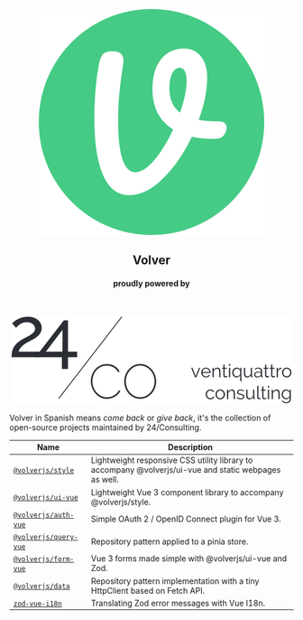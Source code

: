 <div align="center">
  
[![volverjs](volverjs.svg)](https://volverjs.github.io)

## Volver

#### proudly powered by

<br>

[![24/Consulting](24consulting.svg)](https://24consulting.it)
<br>

</div>

Volver in Spanish means _come back_ or _give back_, it's the collection of open-source projects maintained by 24/Consulting.

| Name                                                           | Description                                                                                           |
| -------------------------------------------------------------- | ----------------------------------------------------------------------------------------------------- |
| [`@volverjs/style`](https://github.com/volverjs/style)         | Lightweight responsive CSS utility library to accompany @volverjs/ui-vue and static webpages as well. |
| [`@volverjs/ui-vue`](https://github.com/volverjs/ui-vue)       | Lightweight Vue 3 component library to accompany @volverjs/style.                                     |
| [`@volverjs/auth-vue`](https://github.com/volverjs/auth-vue)   | Simple OAuth 2 / OpenID Connect plugin for Vue 3.                                                     |
| [`@volverjs/query-vue`](https://github.com/volverjs/query-vue) | Repository pattern applied to a pinia store.                                                          |
| [`@volverjs/form-vue`](https://github.com/volverjs/form-vue)   | Vue 3 forms made simple with @volverjs/ui-vue and Zod.                                                |
| [`@volverjs/data`](https://github.com/volverjs/data)           | Repository pattern implementation with a tiny HttpClient based on Fetch API.                          |
| [`zod-vue-i18n`](https://github.com/volverjs/zod-vue-i18n)     | Translating Zod error messages with Vue I18n.                                                         |
